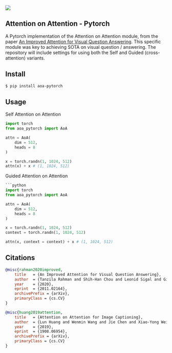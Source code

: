 <img src="./saoa.png"></img>

## Attention on Attention - Pytorch

A Pytorch implementation of the Attention on Attention module, from the paper <a href="https://arxiv.org/abs/2011.02164v1">An Improved Attention for Visual Question Answering</a>. This specific module was key to achieving SOTA on visual question / answering. The repository will include settings for using both the Self and Guided (cross-attention) variants.

## Install

```bash
$ pip install aoa-pytorch
```

## Usage

Self Attention on Attention

```python
import torch
from aoa_pytorch import AoA

attn = AoA(
    dim = 512,
    heads = 8
)

x = torch.randn(1, 1024, 512)
attn(x) + x # (1, 1024, 512)
```

Guided Attention on Attention

```python
```python
import torch
from aoa_pytorch import AoA

attn = AoA(
    dim = 512,
    heads = 8
)

x = torch.randn(1, 1024, 512)
context = torch.randn(1, 1024, 512)

attn(x, context = context) + x # (1, 1024, 512)
```

## Citations

```bibtex
@misc{rahman2020improved,
    title   = {An Improved Attention for Visual Question Answering}, 
    author  = {Tanzila Rahman and Shih-Han Chou and Leonid Sigal and Giuseppe Carenini},
    year    = {2020},
    eprint  = {2011.02164},
    archivePrefix = {arXiv},
    primaryClass = {cs.CV}
}
```

```bibtex
@misc{huang2019attention,
    title   = {Attention on Attention for Image Captioning}, 
    author  = {Lun Huang and Wenmin Wang and Jie Chen and Xiao-Yong Wei},
    year    = {2019},
    eprint  = {1908.06954},
    archivePrefix = {arXiv},
    primaryClass = {cs.CV}
}
```
